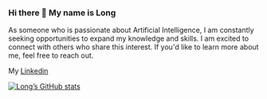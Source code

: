 ### Hi there 👋 My name is Long

As someone who is passionate about Artificial Intelligence, I am constantly seeking opportunities to expand my knowledge and skills. I am excited to connect with others who share this interest. If you'd like to learn more about me, feel free to reach out.

My [Linkedin](https://www.linkedin.com/in/hotuanlong/) 

[![Long’s GitHub stats](https://github-readme-stats.vercel.app/api?username=HoTuanLong&count_private=false&show_icons=true&theme=merko&hide_rank=false)](https://github.com/anuraghazra/github-readme-stats)

<!--
**HoTuanLong/HoTuanLong** is a ✨ _special_ ✨ repository because its `README.md` (this file) appears on your GitHub profile.



<!-- ### 📦 Open-source Packages I co-created
[![Readme Card](https://github-readme-stats.vercel.app/api/pin/?username=vantuan5644&repo=MRI-Pulse-Sequence)](https://pypi.org/project/brainmri-ps/)
 -->
